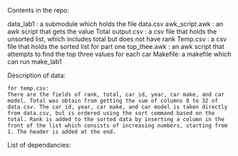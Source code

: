Contents in the repo:

data_lab1 : a submodule which holds the file data.csv
awk_script.awk : an awk script that gets the value Total
output.csv : a csv file that holds the unsorted list, which includes total but does not have rank
Temp.csv : a csv file that holds the sorted list for part one
top_thee.awk : an awk script that attempts to find the top three values for each car
Makefile: a makefile which can run make_lab1

Description of data:
	
	for temp.csv:
	There are the fields of rank, total, car_id, year, car make, and car model. Total was obtain from getting the sum of columns 8 to 32 of data.csv. The car_id, year, car make, and car model is taken directly from data.csv, but is ordered using the sort command based on the total. Rank is added to the sorted data by inserting a column in the front of the list which consists of increasing numbers, starting from 1. The header is added at the end.

List of dependancies: 
